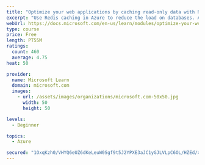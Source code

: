 ```yaml
---
title: "Optimize your web applications by caching read-only data with Redis"
excerpt: "Use Redis caching in Azure to reduce the load on databases. Apply different caching architectures to support larger loads in distributed and high-volume environments."
webUrl: https://docs.microsoft.com/en-us/learn/modules/optimize-your-web-apps-with-redis/
type: course
price: Free
length: PT55M
ratings:
  count: 460
  average: 4.75
heat: 50

provider:
  name: Microsoft Learn
  domain: microsoft.com
  images:
    - url: /assets/images/organizations/microsoft.com-50x50.jpg
      width: 50
      height: 50

levels:
  - Beginner

topics:
  - Azure

secured: "1OxqKzh0/VHYQ6eUZ6dKeLeuW0Sgf9t5J2YPXE3aJC1yGJLVLpC6OL/HZEd/x2+LIBd/9iaVAJLY1brVX1X3Td5qX9rTctK82YYwSHwBLtDF/QkzU+TDFCENUezvWaMeb92j2x4hqxsUPDLZvEOAOr2Aq+wfjhMxbJyHMfsr1oMd9DNgkCJeceoscokXDLwxoZIGTrbSZf5J3d7g2m+vCAWcRN+kI4UTwfX2VfPnYrjPzbeluC5jEEgiFaW4yF5csj+7tYEjBdSb0/IwZnjR68m9ibNEpzEwjz6TWt/EXK7R+QKZVwfkYiKHnq7HkZjHkxrzhx2a/l+wZdGA8KG7NY/KRN2LwVRIbnmroj+OjbtpBa8+fJuloMvJxXuO6UJQWa19I8G/+Y5M/0eXkCN58mdBKnSBwBMlYE0JDvh/nBU=;JJ05LiN7XkSX2d4jJX+8xQ=="
---
```


